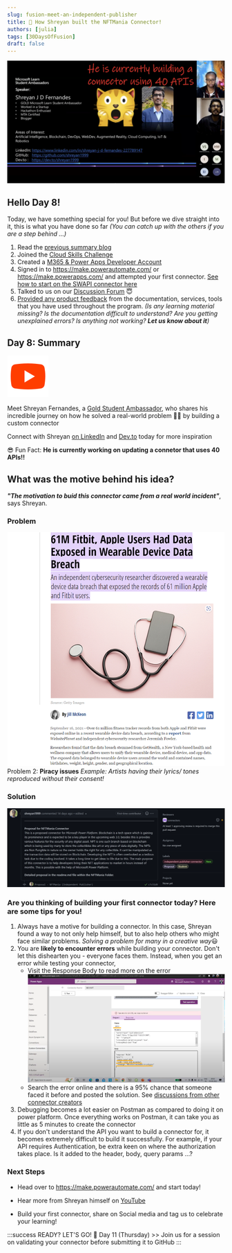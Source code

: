 ```yaml
---
slug: fusion-meet-an-independent-publisher
title: 🔌 How Shreyan built the NFTMania Connector!
authors: [julia]
tags: [30DaysOfFusion]
draft: false
---
```



<head>
  <meta name="twitter:url" content="https://microsoft.github.io/30daysof/docs/roadmaps/fusion" />
  <meta name="twitter:title" content="MeetAnIndependentPublisher" />
  <meta name="twitter:description" content="Join us SHREYAN FERNANDED as he shares his experience building and submitting a custom connector" />
  <meta name="twitter:image" content="http://localhost:3000/30daysof/assets/images/intro-slide-2ef0844315acf6f541caf5869da84f51.png" />
  <meta name="twitter:card" content="summary_large_image" />
  <meta name="twitter:creator" content="@nitya" />
  <meta name="twitter:site" content="@AzureAdvocates" /> 
  <link rel="canonical" href="https://aka.ms/TheConnectorHackathon" />
</head>

![Meet Shreyan Fernandes](../fusion/img/intro-slide.png)

## Hello Day 8! 

Today, we have something special for you! But before we dive straight into it, this is what you have done so far _(You can catch up with the others if you are a step behind ...)_

1. Read the [previous summary blog](https://microsoft.github.io/30daysof/blog/fusion-build-a-connector-from-OpenAPI-file/?WT.mc_id=academic-73999-juliamuiruri)
1. Joined the [Cloud Skills Challenge](https://aka.ms/ConnectorSkillsChallenge)
1. Created a [M365 & Power Apps Developer Account](https://techcommunity.microsoft.com/t5/educator-developer-blog/recap-of-day-2-onboarding-session-30days-of-learning-nigeria/ba-p/3490280?WT.mc_id=academic-0000-juliamuiruri)
1. Signed in to https://make.powerautomate.com/ or https://make.powerapps.com/ and attempted your first connector. [See how to start on the SWAPI connector here](https://youtu.be/CMCuNYVW4B0)
1. Talked to us on our [Discussion Forum](https://github.com/microsoft/30daysof/discussions/16) 😇
1. [Provided any product feedback](https://github.com/microsoft/30daysof/discussions/16#discussioncomment-3650962) from the documentation, services, tools that you have used throughout the program. _(Is any learning material missing? Is the documentation difficult to understand? Are you getting unexplained errors? Is anything not working? **Let us know about it**)_

## Day 8: Summary
[![YouTube](../fusion/img/icons8-youtube.svg "Watch the recording on YouTube")](https://youtu.be/fShDeY7jmog)

Meet Shreyan Fernandes, a [Gold Student Ambassador](https://studentambassadors.microsoft.com/?WT.mc_id=academic-0000-juliamuiruri), who shares his incredible journey on how he solved a real-world problem 🦸‍♂️ by building a custom connector 

Connect with Shreyan [on LinkedIn](https://www.linkedin.com/in/shreyan-j-d-fernandes-227789147/) and [Dev.to](https://dev.to/shreyan1999) today for more inspiration

😎 Fun Fact: **He is currently working on updating a connetor that uses 40 APIs!!**

## What was the motive behind his idea?
**_"The motivation to buid this connector came from a real world incident"_**, says Shreyan.

### Problem
![Data breach news](../fusion/img/problem-statement.png)
Problem 2: **Piracy issues** _Example: Artists having their lyrics/ tones reproduced without their consent!_

### Solution
![Proposal for NFTMania Connector](../fusion/img/proposal-for-NFTMania.png)

### Are you thinking of building your first connector today? Here are some tips for you!
1. Always have a motive for building a connector. In this case, Shreyan found a way to not only help himself, but to also help others who might face similar problems. _Solving a problem for many in a creative way_😃
1. You are **likely to encounter errors** while building your connector. Don't let this dishearten you - everyone faces them. Instead, when you get an error while testing your connector,
    - Visit the Response Body to read more on the error
    ![Debugging on power platform](../fusion/img/error-details.png)
    - Search the error online and there is a 95% chance that someone faced it before and posted the solution. See [discussions from other connector creators](https://github.com/microsoft/PowerPlatformConnectors/discussions?WT.mc_id=academic-73999-juliamuiruri)
1. Debugging becomes a lot easier on Postman as compared to doing it on power platform. Once everything works on Postman, it can take you as little as 5 minutes to create the connector
1. If you don't understand the API you want to build a connector for, it becomes extremely difficult to build it successfully. For example, if your API requires Authentication, be extra keen on where the authorization takes place. Is it added to the header, body, query params ...?


### Next Steps
- Head over to https://make.powerautomate.com/ and start today!

- Hear more from Shreyan himself on [YouTube](https://youtu.be/fShDeY7jmog)

- Build your first connector, share on Social media and tag us to celebrate your learning!

:::success READY? LET'S GO! 🎉
Day 11 (Thursday) >> Join us for a session on validating your connector before submitting it to GitHub
:::